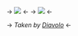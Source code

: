 -> ![](https://i.imgur.com/rfvQfWX.gif) <- 
-> ![](https://cdn.discordapp.com/attachments/1082540281624285254/1095465754310221955/ezgif-2-61f1ab1fda.png) <- 


-> *Taken by [Diavolo](https://rentry.co/diavolol)* <-